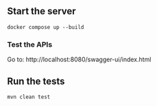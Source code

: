 ## Start the server
`docker compose up --build`

### Test the APIs

Go to: http://localhost:8080/swagger-ui/index.html

## Run the tests

`mvn clean test`